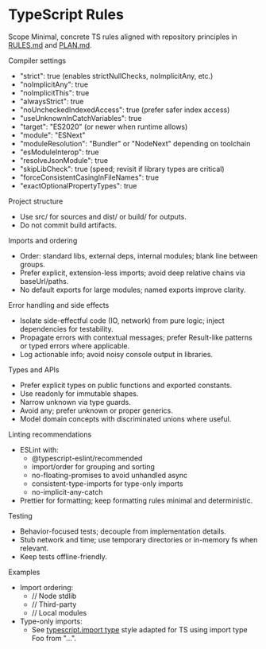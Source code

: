 # TypeScript Rules

Scope
Minimal, concrete TS rules aligned with repository principles in [RULES.md](RULES.md) and [PLAN.md](PLAN.md).

Compiler settings
- "strict": true (enables strictNullChecks, noImplicitAny, etc.)
- "noImplicitAny": true
- "noImplicitThis": true
- "alwaysStrict": true
- "noUncheckedIndexedAccess": true (prefer safer index access)
- "useUnknownInCatchVariables": true
- "target": "ES2020" (or newer when runtime allows)
- "module": "ESNext"
- "moduleResolution": "Bundler" or "NodeNext" depending on toolchain
- "esModuleInterop": true
- "resolveJsonModule": true
- "skipLibCheck": true (speed; revisit if library types are critical)
- "forceConsistentCasingInFileNames": true
- "exactOptionalPropertyTypes": true

Project structure
- Use src/ for sources and dist/ or build/ for outputs.
- Do not commit build artifacts.

Imports and ordering
- Order: standard libs, external deps, internal modules; blank line between groups.
- Prefer explicit, extension-less imports; avoid deep relative chains via baseUrl/paths.
- No default exports for large modules; named exports improve clarity.

Error handling and side effects
- Isolate side-effectful code (IO, network) from pure logic; inject dependencies for testability.
- Propagate errors with contextual messages; prefer Result-like patterns or typed errors where applicable.
- Log actionable info; avoid noisy console output in libraries.

Types and APIs
- Prefer explicit types on public functions and exported constants.
- Use readonly for immutable shapes.
- Narrow unknown via type guards.
- Avoid any; prefer unknown or proper generics.
- Model domain concepts with discriminated unions where useful.

Linting recommendations
- ESLint with:
  - @typescript-eslint/recommended
  - import/order for grouping and sorting
  - no-floating-promises to avoid unhandled async
  - consistent-type-imports for type-only imports
  - no-implicit-any-catch
- Prettier for formatting; keep formatting rules minimal and deterministic.

Testing
- Behavior-focused tests; decouple from implementation details.
- Stub network and time; use temporary directories or in-memory fs when relevant.
- Keep tests offline-friendly.

Examples
- Import ordering:
  - // Node stdlib
  - // Third-party
  - // Local modules
- Type-only imports:
  - See [typescript.import type](lrn/cli.py:1) style adapted for TS using import type Foo from "…".